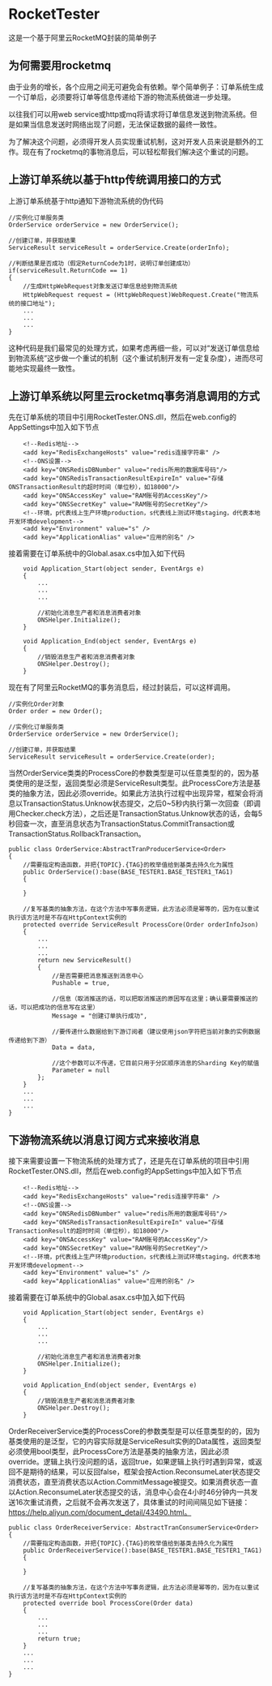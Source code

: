 # RocketTester
这是一个基于阿里云RocketMQ封装的简单例子
## 为何需要用rocketmq
由于业务的增长，各个应用之间无可避免会有依赖。举个简单例子：订单系统生成一个订单后，必须要将订单等信息传递给下游的物流系统做进一步处理。

以往我们可以用web service或http或mq将请求将订单信息发送到物流系统。但是如果当信息发送时网络出现了问题，无法保证数据的最终一致性。

为了解决这个问题，必须得开发人员实现重试机制，这对开发人员来说是额外的工作。现在有了rocketmq的事物消息后，可以轻松帮我们解决这个重试的问题。

## 上游订单系统以基于http传统调用接口的方式
上游订单系统基于http通知下游物流系统的伪代码
```
//实例化订单服务类
OrderService orderService = new OrderService();

//创建订单，并获取结果
ServiceResult serviceResult = orderService.Create(orderInfo);

//判断结果是否成功（假定ReturnCode为1时，说明订单创建成功）
if(serviceResult.ReturnCode == 1)
{
    //生成HttpWebRequest对象发送订单信息给到物流系统
    HttpWebRequest request = (HttpWebRequest)WebRequest.Create("物流系统的接口地址");
    ...
    ...
    ...
}

```
这种代码是我们最常见的处理方式，如果考虑再细一些，可以对“发送订单信息给到物流系统”这步做一个重试的机制（这个重试机制开发有一定复杂度），进而尽可能地实现最终一致性。

## 上游订单系统以阿里云rocketmq事务消息调用的方式
先在订单系统的项目中引用RocketTester.ONS.dll，然后在web.config的AppSettings中加入如下节点
```
    <!--Redis地址-->
    <add key="RedisExchangeHosts" value="redis连接字符串" />
    <!--ONS设置-->
    <add key="ONSRedisDBNumber" value="redis所用的数据库号码"/>
    <add key="ONSRedisTransactionResultExpireIn" value="存储ONSTransactionResult的超时时间（单位秒），如18000"/>
    <add key="ONSAccessKey" value="RAM账号的AccessKey"/>
    <add key="ONSSecretKey" value="RAM账号的SecretKey"/>
    <!--环境，p代表线上生产环境production，s代表线上测试环境staging，d代表本地开发环境development-->
    <add key="Environment" value="s" />
    <add key="ApplicationAlias" value="应用的别名" />
```

接着需要在订单系统中的Global.asax.cs中加入如下代码
```
    void Application_Start(object sender, EventArgs e)
    {
        ...
        ...
        ...
        
        //初始化消息生产者和消息消费者对象
        ONSHelper.Initialize();
    }
    
    void Application_End(object sender, EventArgs e)
    {
        //销毁消息生产者和消息消费者对象
        ONSHelper.Destroy();
    }
```

现在有了阿里云RocketMQ的事务消息后，经过封装后，可以这样调用。
```
//实例化Order对象
Order order = new Order();

//实例化订单服务类
OrderService orderService = new OrderService();

//创建订单，并获取结果
ServiceResult serviceResult = orderService.Create(order);
```

当然OrderService类类的ProcessCore的参数类型是可以任意类型的的，因为基类使用的是泛型，返回类型必须是ServiceResult类型。此ProcessCore方法是基类的抽象方法，因此必须override。如果此方法执行过程中出现异常，框架会将消息以TransactionStatus.Unknow状态提交，之后0~5秒内执行第一次回查（即调用Checker.check方法），之后还是TransactionStatus.Unknow状态的话，会每5秒回查一次，直至消息状态为TransactionStatus.CommitTransaction或TransactionStatus.RollbackTransaction。
```
public class OrderService:AbstractTranProducerService<Order>
{
    //需要指定构造函数，并把{TOPIC}.{TAG}的枚举值给到基类去持久化为属性
    public OrderService():base(BASE_TESTER1.BASE_TESTER1_TAG1)
    {
    
    }

    //复写基类的抽象方法，在这个方法中写事务逻辑，此方法必须是幂等的，因为在以重试执行该方法时是不存在HttpContext实例的
    protected override ServiceResult ProcessCore(Order orderInfoJson)
    {
        ...
        ...
        ...
        return new ServiceResult()
        {
            //是否需要把消息推送到消息中心
            Pushable = true,
            
            //信息（取消推送的话，可以把取消推送的原因写在这里；确认要需要推送的话，可以把成功的信息写在这里）
            Message = "创建订单执行成功",
            
            //要传递什么数据给到下游订阅者（建议使用json字符把当前对象的实例数据传递给到下游）
            Data = data,
            
            //这个参数可以不传递，它目前只用于分区顺序消息的Sharding Key的赋值
            Parameter = null
        };
    }
    ...
    ...
    ...
}
```


## 下游物流系统以消息订阅方式来接收消息
接下来需要设置一下物流系统的处理方式了，还是先在订单系统的项目中引用RocketTester.ONS.dll，然后在web.config的AppSettings中加入如下节点
```
    <!--Redis地址-->
    <add key="RedisExchangeHosts" value="redis连接字符串" />
    <!--ONS设置-->
    <add key="ONSRedisDBNumber" value="redis所用的数据库号码"/>
    <add key="ONSRedisTransactionResultExpireIn" value="存储TransactionResult的超时时间（单位秒），如18000"/>
    <add key="ONSAccessKey" value="RAM账号的AccessKey"/>
    <add key="ONSSecretKey" value="RAM账号的SecretKey"/>
    <!--环境，p代表线上生产环境production，s代表线上测试环境staging，d代表本地开发环境development-->
    <add key="Environment" value="s" />
    <add key="ApplicationAlias" value="应用的别名" />
```

接着需要在订单系统中的Global.asax.cs中加入如下代码
```
    void Application_Start(object sender, EventArgs e)
    {
        ...
        ...
        ...
        
        //初始化消息生产者和消息消费者对象
        ONSHelper.Initialize();
    }
    
    void Application_End(object sender, EventArgs e)
    {
        //销毁消息生产者和消息消费者对象
        ONSHelper.Destroy();
    }
```

OrderReceiverService类的ProcessCore的参数类型是可以任意类型的的，因为基类使用的是泛型，它的内容实际就是ServiceResult实例的Data属性，返回类型必须使用bool类型，此ProcessCore方法是基类的抽象方法，因此必须override。逻辑上执行没问题的话，返回true，如果逻辑上执行时遇到异常，或返回不是期待的结果，可以反回false，框架会按Action.ReconsumeLater状态提交消费状态，直至消费状态以Action.CommitMessage被提交。如果消费状态一直以Action.ReconsumeLater状态提交的话，消息中心会在4小时46分钟内一共发送16次重试消费，之后就不会再次发送了，具体重试的时间间隔见如下链接：https://help.aliyun.com/document_detail/43490.html。
```
public class OrderReceiverService: AbstractTranConsumerService<Order>
{
    //需要指定构造函数，并把{TOPIC}.{TAG}的枚举值给到基类去持久化为属性
    public OrderReceiverService():base(BASE_TESTER1.BASE_TESTER1_TAG1)
    {
    
    }
    
    //复写基类的抽象方法，在这个方法中写事务逻辑，此方法必须是幂等的，因为在以重试执行该方法时是不存在HttpContext实例的
    protected override bool ProcessCore(Order data)
    {
        ...
        ...
        ...
        return true;
    }
    ...
    ...
    ...
}
```

